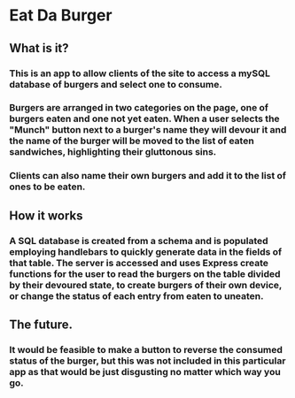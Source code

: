 # Eat Da Burger
## What is it?
### This is an app to allow clients of the site to access a mySQL database of burgers and select one to consume.  
### Burgers are arranged in two categories on the page, one of burgers eaten and one not yet eaten.  When a user selects the "Munch" button next to a burger's name they will devour it and the name of the burger will be moved to the list of eaten sandwiches, highlighting their gluttonous sins.
### Clients can also name their own burgers and add it to the list of ones to be eaten.
## How it works
### A SQL database is created from a schema and is populated employing handlebars to quickly generate data in the fields of that table.  The server is accessed and uses Express create functions for the user to read the burgers on the table divided by their devoured state, to create burgers of their own device, or change the status of each entry from eaten to uneaten.  
## The future.
### It would be feasible to make a button to reverse the consumed status of the burger, but this was not included in this particular app as that would be just disgusting no matter which way you go.